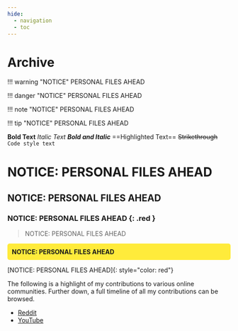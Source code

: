 ```yaml
---
hide:
  - navigation
  - toc
---
```


# Archive

!!! warning "NOTICE"
    PERSONAL FILES AHEAD

!!! danger "NOTICE"
    PERSONAL FILES AHEAD

!!! note "NOTICE"
    PERSONAL FILES AHEAD

!!! tip "NOTICE"
    PERSONAL FILES AHEAD

**Bold Text**
*Italic Text*
***Bold and Italic***
==Highlighted Text==
~~Strikethrough~~
`Code style text`

# NOTICE: PERSONAL FILES AHEAD
## NOTICE: PERSONAL FILES AHEAD
### NOTICE: PERSONAL FILES AHEAD {: .red }

> NOTICE: PERSONAL FILES AHEAD

<div style="background-color: #ffeb3b; padding: 10px; border-radius: 5px; text-align: left;">
    <strong>NOTICE: PERSONAL FILES AHEAD</strong>
</div>

[NOTICE: PERSONAL FILES AHEAD]{: style="color: red"}

The following is a highlight of my contributions to various online communities. Further down, a full timeline of all my contributions can be browsed.

- [Reddit](reddit.md)
- [YouTube](youtube.md)

<br>
<br>
<br>
<br>